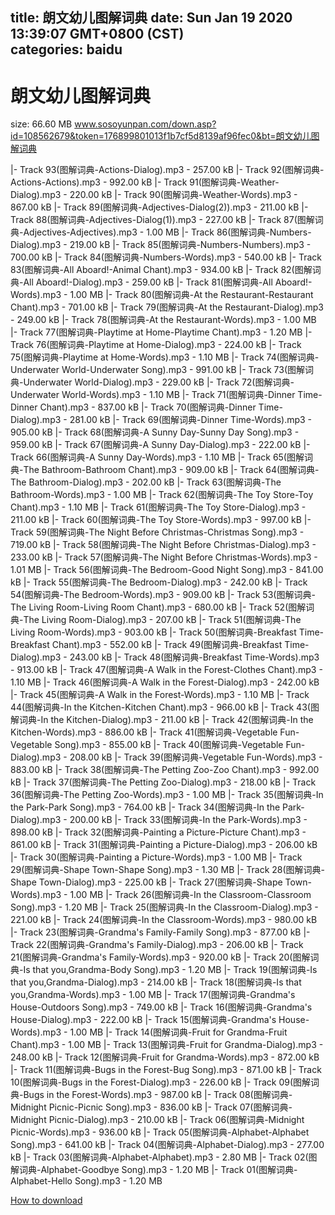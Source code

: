 
title: 朗文幼儿图解词典
date: Sun Jan 19 2020 13:39:07 GMT+0800 (CST)    
categories: baidu
---

# 朗文幼儿图解词典
size: 66.60 MB
 www.sosoyunpan.com/down.asp?id=108562679&token=176899801013f1b7cf5d8139af96fec0&bt=朗文幼儿图解词典
 
|- Track 93(图解词典-Actions-Dialog).mp3 - 257.00 kB
|- Track 92(图解词典-Actions-Actions).mp3 - 992.00 kB
|- Track 91(图解词典-Weather-Dialog).mp3 - 220.00 kB
|- Track 90(图解词典-Weather-Words).mp3 - 867.00 kB
|- Track 89(图解词典-Adjectives-Dialog(2)).mp3 - 211.00 kB
|- Track 88(图解词典-Adjectives-Dialog(1)).mp3 - 227.00 kB
|- Track 87(图解词典-Adjectives-Adjectives).mp3 - 1.00 MB
|- Track 86(图解词典-Numbers-Dialog).mp3 - 219.00 kB
|- Track 85(图解词典-Numbers-Numbers).mp3 - 700.00 kB
|- Track 84(图解词典-Numbers-Words).mp3 - 540.00 kB
|- Track 83(图解词典-All Aboard!-Animal Chant).mp3 - 934.00 kB
|- Track 82(图解词典-All Aboard!-Dialog).mp3 - 259.00 kB
|- Track 81(图解词典-All Aboard!-Words).mp3 - 1.00 MB
|- Track 80(图解词典-At the Restaurant-Restaurant Chant).mp3 - 701.00 kB
|- Track 79(图解词典-At the Restaurant-Dialog).mp3 - 249.00 kB
|- Track 78(图解词典-At the Restaurant-Words).mp3 - 1.00 MB
|- Track 77(图解词典-Playtime at Home-Playtime Chant).mp3 - 1.20 MB
|- Track 76(图解词典-Playtime at Home-Dialog).mp3 - 224.00 kB
|- Track 75(图解词典-Playtime at Home-Words).mp3 - 1.10 MB
|- Track 74(图解词典-Underwater World-Underwater Song).mp3 - 991.00 kB
|- Track 73(图解词典-Underwater World-Dialog).mp3 - 229.00 kB
|- Track 72(图解词典-Underwater World-Words).mp3 - 1.10 MB
|- Track 71(图解词典-Dinner Time-Dinner Chant).mp3 - 837.00 kB
|- Track 70(图解词典-Dinner Time-Dialog).mp3 - 281.00 kB
|- Track 69(图解词典-Dinner Time-Words).mp3 - 905.00 kB
|- Track 68(图解词典-A Sunny Day-Sunny Day Song).mp3 - 959.00 kB
|- Track 67(图解词典-A Sunny Day-Dialog).mp3 - 222.00 kB
|- Track 66(图解词典-A Sunny Day-Words).mp3 - 1.10 MB
|- Track 65(图解词典-The Bathroom-Bathroom Chant).mp3 - 909.00 kB
|- Track 64(图解词典-The Bathroom-Dialog).mp3 - 202.00 kB
|- Track 63(图解词典-The Bathroom-Words).mp3 - 1.00 MB
|- Track 62(图解词典-The Toy Store-Toy Chant).mp3 - 1.10 MB
|- Track 61(图解词典-The Toy Store-Dialog).mp3 - 211.00 kB
|- Track 60(图解词典-The Toy Store-Words).mp3 - 997.00 kB
|- Track 59(图解词典-The Night Before Christmas-Christmas Song).mp3 - 719.00 kB
|- Track 58(图解词典-The Night Before Christmas-Dialog).mp3 - 233.00 kB
|- Track 57(图解词典-The Night Before Christmas-Words).mp3 - 1.01 MB
|- Track 56(图解词典-The Bedroom-Good Night Song).mp3 - 841.00 kB
|- Track 55(图解词典-The Bedroom-Dialog).mp3 - 242.00 kB
|- Track 54(图解词典-The Bedroom-Words).mp3 - 909.00 kB
|- Track 53(图解词典-The Living Room-Living Room Chant).mp3 - 680.00 kB
|- Track 52(图解词典-The Living Room-Dialog).mp3 - 207.00 kB
|- Track 51(图解词典-The Living Room-Words).mp3 - 903.00 kB
|- Track 50(图解词典-Breakfast Time-Breakfast Chant).mp3 - 552.00 kB
|- Track 49(图解词典-Breakfast Time-Dialog).mp3 - 243.00 kB
|- Track 48(图解词典-Breakfast Time-Words).mp3 - 913.00 kB
|- Track 47(图解词典-A Walk in the Forest-Clothes Chant).mp3 - 1.10 MB
|- Track 46(图解词典-A Walk in the Forest-Dialog).mp3 - 242.00 kB
|- Track 45(图解词典-A Walk in the Forest-Words).mp3 - 1.10 MB
|- Track 44(图解词典-In the Kitchen-Kitchen Chant).mp3 - 966.00 kB
|- Track 43(图解词典-In the Kitchen-Dialog).mp3 - 211.00 kB
|- Track 42(图解词典-In the Kitchen-Words).mp3 - 886.00 kB
|- Track 41(图解词典-Vegetable Fun-Vegetable Song).mp3 - 855.00 kB
|- Track 40(图解词典-Vegetable Fun-Dialog).mp3 - 208.00 kB
|- Track 39(图解词典-Vegetable Fun-Words).mp3 - 883.00 kB
|- Track 38(图解词典-The Petting Zoo-Zoo Chant).mp3 - 992.00 kB
|- Track 37(图解词典-The Petting Zoo-Dialog).mp3 - 218.00 kB
|- Track 36(图解词典-The Petting Zoo-Words).mp3 - 1.00 MB
|- Track 35(图解词典-In the Park-Park Song).mp3 - 764.00 kB
|- Track 34(图解词典-In the Park-Dialog).mp3 - 200.00 kB
|- Track 33(图解词典-In the Park-Words).mp3 - 898.00 kB
|- Track 32(图解词典-Painting a Picture-Picture Chant).mp3 - 861.00 kB
|- Track 31(图解词典-Painting a Picture-Dialog).mp3 - 206.00 kB
|- Track 30(图解词典-Painting a Picture-Words).mp3 - 1.00 MB
|- Track 29(图解词典-Shape Town-Shape Song).mp3 - 1.30 MB
|- Track 28(图解词典-Shape Town-Dialog).mp3 - 225.00 kB
|- Track 27(图解词典-Shape Town-Words).mp3 - 1.00 MB
|- Track 26(图解词典-In the Classroom-Classroom Song).mp3 - 1.20 MB
|- Track 25(图解词典-In the Classroom-Dialog).mp3 - 221.00 kB
|- Track 24(图解词典-In the Classroom-Words).mp3 - 980.00 kB
|- Track 23(图解词典-Grandma's Family-Family Song).mp3 - 877.00 kB
|- Track 22(图解词典-Grandma's Family-Dialog).mp3 - 206.00 kB
|- Track 21(图解词典-Grandma's Family-Words).mp3 - 920.00 kB
|- Track 20(图解词典-Is that you,Grandma-Body Song).mp3 - 1.20 MB
|- Track 19(图解词典-Is that you,Grandma-Dialog).mp3 - 214.00 kB
|- Track 18(图解词典-Is that you,Grandma-Words).mp3 - 1.00 MB
|- Track 17(图解词典-Grandma's House-Outdoors Song).mp3 - 749.00 kB
|- Track 16(图解词典-Grandma's House-Dialog).mp3 - 222.00 kB
|- Track 15(图解词典-Grandma's House-Words).mp3 - 1.00 MB
|- Track 14(图解词典-Fruit for Grandma-Fruit Chant).mp3 - 1.00 MB
|- Track 13(图解词典-Fruit for Grandma-Dialog).mp3 - 248.00 kB
|- Track 12(图解词典-Fruit for Grandma-Words).mp3 - 872.00 kB
|- Track 11(图解词典-Bugs in the Forest-Bug Song).mp3 - 871.00 kB
|- Track 10(图解词典-Bugs in the Forest-Dialog).mp3 - 226.00 kB
|- Track 09(图解词典-Bugs in the Forest-Words).mp3 - 987.00 kB
|- Track 08(图解词典-Midnight Picnic-Picnic Song).mp3 - 836.00 kB
|- Track 07(图解词典-Midnight Picnic-Dialog).mp3 - 210.00 kB
|- Track 06(图解词典-Midnight Picnic-Words).mp3 - 936.00 kB
|- Track 05(图解词典-Alphabet-Alphabet Song).mp3 - 641.00 kB
|- Track 04(图解词典-Alphabet-Dialog).mp3 - 277.00 kB
|- Track 03(图解词典-Alphabet-Alphabet).mp3 - 2.80 MB
|- Track 02(图解词典-Alphabet-Goodbye Song).mp3 - 1.20 MB
|- Track 01(图解词典-Alphabet-Hello Song).mp3 - 1.20 MB

[How to download](https://bpcam.bemobtrk.com/go/2ceec3aa-1ca2-46d6-b9ff-aaa5c184517c?jno=4350)